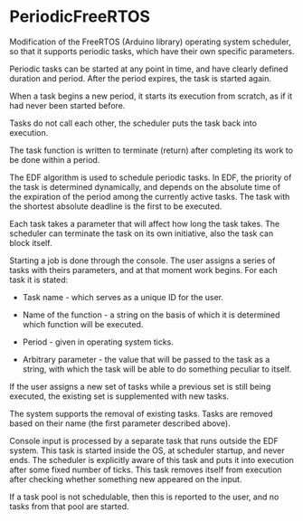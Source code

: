 # PeriodicFreeRTOS
Modification of the FreeRTOS (Arduino library) operating system scheduler, so that it supports periodic tasks, which have their own specific parameters.

Periodic tasks can be started at any point in time, and have clearly defined duration and period. After the period expires, the task is started again.

When a task begins a new period, it starts its execution from scratch, as if it had never been started before.

Tasks do not call each other, the scheduler puts the task back into execution.

The task function is written to terminate (return) after completing its work to be done within a period.

The EDF algorithm is used to schedule periodic tasks. In EDF, the priority of the task is determined dynamically, and depends on the absolute time of the expiration of the period among the currently active tasks.
The task with the shortest absolute deadline is the first to be executed.

Each task takes a parameter that will affect how long the task takes.
The scheduler can terminate the task on its own initiative, also the task can block itself.

Starting a job is done through the console. The user assigns a series of tasks with theirs
parameters, and at that moment work begins. For each task it is stated:

- Task name - which serves as a unique ID for the user.

- Name of the function - a string on the basis of which it is determined which function will be executed.

- Period - given in operating system ticks.

- Arbitrary parameter - the value that will be passed to the task as a string, with which
   the task will be able to do something peculiar to itself.



If the user assigns a new set of tasks while a previous set is still being executed, the existing set is supplemented with new tasks.

The system supports the removal of existing tasks.
Tasks are removed based on their name (the first parameter described above).

Console input is processed by a separate task that runs outside the EDF system.
This task is started inside the OS, at scheduler startup, and never ends.
The scheduler is explicitly aware of this task and puts it into execution after some fixed number of ticks. This task removes itself from execution after checking whether something new appeared on the input.


If a task pool is not schedulable, then this is reported to the user, and no tasks from that pool are started.
